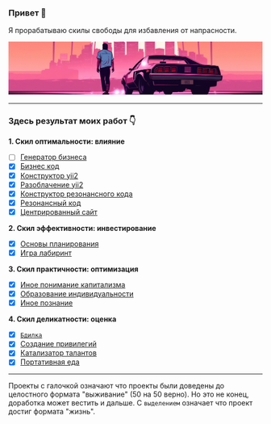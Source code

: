 ### Привет 👋

Я прорабатываю скилы свободы для избавления от напрасности.

![](./pictures/4.jpg)

<hr>

### Здесь результат моих работ 👇

<b>1. Скил оптимальности: влияние</b>
   - [ ] <a href="https://github.com/botogame/botogame/blob/main/freedom/emancipation/business_code_constructor/README.md">Генератор бизнеса</a>
   - [X] <a href="https://github.com/botogame/botogame/blob/main/freedom/emancipation/business_code/README.md">Бизнес код</a>
   - [X] <a href="https://github.com/botogame/botogame/blob/main/freedom/emancipation/yii2_constructor/README.md">Конструктор yii2</a>
   - [X] <a href="https://github.com/botogame/botogame/blob/main/freedom/influence/expose_yii2/README.md">Разоблачение yii2</a>
   - [X] <a href="https://github.com/botogame/botogame/blob/main/freedom/influence/resonance_code_constructor/README.md">Конструктор резонансного кода</a>
   - [X] <a href="https://github.com/botogame/botogame/blob/main/freedom/influence/resonant_code/README.md">Резонансный код</a>
   - [X] <a href="https://github.com/botogame/botogame/blob/main/freedom/influence/centered_site/README.md">Центрированный сайт</a>

<b>2. Скил эффективности: инвестирование</b>
   - [X] <a href="https://github.com/botogame/botogame/blob/main/freedom/investing/planning_basics/README.md">Основы планирования</a>
   - [X] <a href="https://github.com/botogame/botogame/blob/main/freedom/investing/maze_game/README.md">Игра лабиринт</a>

<b>3. Скил практичности: оптимизация</b>
   - [X] <a href="https://github.com/botogame/botogame/blob/main/freedom/optimization/different_understanding_capitalism/README.md">Иное понимание капитализма</a>
   - [X] <a href="https://github.com/botogame/botogame/blob/main/freedom/optimization/education_individuality/README.md">Образование индивидуальности</a>
   - [X] <a href="https://github.com/botogame/botogame/blob/main/freedom/optimization/other_knowledge/README.md">Иное познание</a>
   
<b>4. Скил деликатности: оценка</b>

   - [X] <a target="_blank" href="https://github.com/botogame/botogame/blob/main/freedom/evaluate/vigil/README.md">`Бдилка`</a>
   - [X] <a href="https://github.com/botogame/botogame/blob/main/freedom/evaluate/creating_privileges/README.md">Создание привилегий</a>
   - [X] <a href="https://github.com/botogame/botogame/blob/main/freedom/evaluate/talent_catalyst/README.md">Катализатор талантов</a>
   - [X] <a href="https://github.com/botogame/botogame/blob/main/freedom/evaluate/portable_food/README.md">Портативная еда</a>

<hr>

Проекты с галочкой означают что проекты были доведены до целостного формата "выживание" (50 на 50 верно). Но это не конец, доработка может вестить и дальше. С `выделением` означает что проект достиг формата "жизнь".
